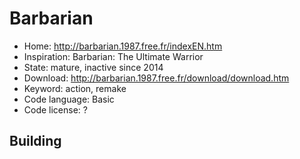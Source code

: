 # Barbarian

- Home: http://barbarian.1987.free.fr/indexEN.htm
- Inspiration: Barbarian: The Ultimate Warrior
- State: mature, inactive since 2014
- Download: http://barbarian.1987.free.fr/download/download.htm
- Keyword: action, remake
- Code language: Basic
- Code license: ?

## Building
